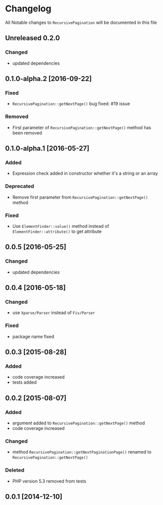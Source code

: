 # Changelog
All Notable changes to `RecursivePagination` will be documented in this file

## Unreleased 0.2.0

### Changed
- updated dependencies

## 0.1.0-alpha.2 [2016-09-22]

### Fixed
- `RecursivePagination::getNextPage()` bug fixed: #19 issue

### Removed
- First parameter of `RecursivePagination::getNextPage()` method has been removed

## 0.1.0-alpha.1 [2016-05-27]

### Added
- Expression check added in constructor whether it's a string or an array 

### Deprecated
- Remove first parameter from `RecursivePagination::getNextPage()` method

### Fixed
- Use `ElementFinder::value()` method instead of `ElementFinder::attribute()` to get attribute 

## 0.0.5 [2016-05-25]

### Changed
- updated dependencies

## 0.0.4 [2016-05-18]

### Changed
- use `Xparse/Parser` instead of `Fiv/Parser`

### Fixed
- package name fixed

## 0.0.3 [2015-08-28]

### Added 
- code coverage increased
- tests added

## 0.0.2 [2015-08-07]

### Added
- argument added to `RecursivePagination::getNextPage()` method
- code coverage increased

### Changed 
- method `RecursivePagination::getNextPaginationPage()` renamed to `RecursivePagination::getNextPage()` 

### Deleted 
- PHP version 5.3 removed from tests

## 0.0.1 [2014-12-10]